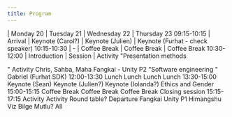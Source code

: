 ```yaml
---
title: Program
---
```


 | Monday 20 | Tuesday 21	| Wednesday 22 | Thursday 23
09:15-10:15	| Arrival	| Keynote (Carol?)	| Keynote (Julien)	| Keynote  (Furhat - check speaker)
10:15-10:30	| - |	Coffee Break | Coffee Break	| Coffee Break
10:30-12:00	| Introduction | Session	| Activity	"Presentation methods


"	Activity
	Chris, Sahba, Maha	Fangkai - Unity P2	"Software engineering
"	Gabriel (Furhat SDK)
12:00-13:30	Lunch	Lunch	Lunch	Lunch
13:30-15:00	Keynote (Sean)	Keynote (Julien?)	Keynote (Iolanda?)	Ethics and Gender
15:00-15:15	Coffee Break	Coffee Break	Coffee Break	Closing session
15:15-17:15	Activity 	Activity	Round table? 	Departure
	Fangkai Unity P1	 Himangshu Viz	Bilge Mutlu? All	
